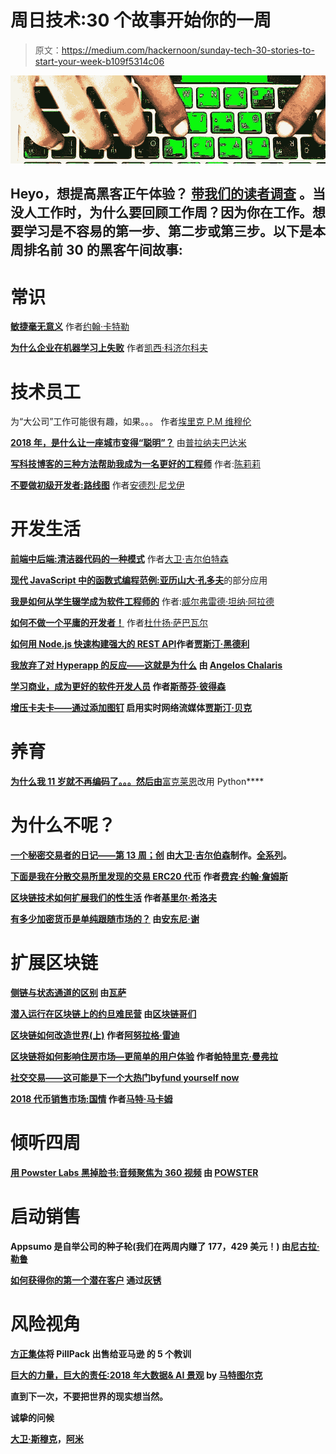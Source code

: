 # 周日技术:30 个故事开始你的一周

> 原文：<https://medium.com/hackernoon/sunday-tech-30-stories-to-start-your-week-b109f5314c06>

![](img/0913d96b4c6d3f5b4dca565d9ef5892a.png)

## Heyo，想提高黑客正午体验？ [**带我们的读者调查**](https://hackernoon.com/hacker-noon-reader-survey-14060d66027b) **。当没人工作时，为什么要回顾工作周？因为你在工作。想要学习是不容易的第一步、第二步或第三步。以下是本周排名前 30 的黑客午间故事:**

# 常识

[**敏捷毫无意义**](https://hackernoon.com/agile-makes-no-sense-c8ebbf971012) 作者[约翰·卡特勒](https://medium.com/u/4c3f4fe11e6b?source=post_page-----b109f5314c06--------------------------------)

[**为什么企业在机器学习上失败**](https://hackernoon.com/why-businesses-fail-at-machine-learning-fbff41c4d5db) 作者[凯西·科济尔科夫](https://medium.com/u/2fccb851bb5e?source=post_page-----b109f5314c06--------------------------------)

# 技术员工

为“大公司”工作可能很有趣，如果。。。 作者[埃里克 P.M 维穆伦](https://medium.com/u/9eaa7a0096d3?source=post_page-----b109f5314c06--------------------------------)

[**2018 年，是什么让一座城市变得“聪明”？**](https://hackernoon.com/what-makes-a-city-smart-in-2018-d2fdf43082de) 由[普拉纳夫巴达米](https://medium.com/u/9aa99fb1d5e7?source=post_page-----b109f5314c06--------------------------------)

[**写科技博客的三种方法帮助我成为一名更好的工程师**](https://hackernoon.com/three-ways-writing-tech-blogs-has-helped-me-become-a-better-engineer-8eac14613c95) 作者:[陈莉莉](https://medium.com/u/b1190b9d7fa0?source=post_page-----b109f5314c06--------------------------------)

[**不要做初级开发者:路线图**](https://hackernoon.com/dont-be-a-junior-developer-the-roadmap-9fde5cf384bb) 作者[安德烈·尼戈伊](https://medium.com/u/942670ffec21?source=post_page-----b109f5314c06--------------------------------)

# 开发生活

[**前端中后端:清洁器代码的一种模式**](https://hackernoon.com/frontend-in-the-backend-a-pattern-for-cleaner-code-b497c92d0b49) 作者[大卫·吉尔伯特森](https://medium.com/u/f735d3b0f2f3?source=post_page-----b109f5314c06--------------------------------)

[**现代 JavaScript 中的函数式编程范例:亚历山大·孔多夫**](https://hackernoon.com/functional-programming-paradigms-in-modern-javascript-partial-application-fbd6c9c93a0d)的部分应用

[**我是如何从学生辍学成为软件工程师的**](https://hackernoon.com/how-i-went-from-student-to-drop-out-to-software-engineer-e8123d6a4199) 作者:[威尔弗雷德·坦纳·阿拉德](https://medium.com/u/a70245d9697f?source=post_page-----b109f5314c06--------------------------------)

[**如何不做一个平庸的开发者！**](https://hackernoon.com/how-not-to-be-a-mediocre-developer-c59a49f97fc5) 作者[杜什扬·萨巴瓦尔](https://medium.com/u/b9e56ea9c2b8?source=post_page-----b109f5314c06--------------------------------)

[**如何用 Node.js 快速构建强大的 REST API**](https://hackernoon.com/how-to-build-powerful-rest-apis-blazingly-fast-with-node-js-86d6e55a5b34)**作者[贾斯汀·黑德利](https://medium.com/u/2fa575f51661?source=post_page-----b109f5314c06--------------------------------)**

**[**我放弃了对 Hyperapp 的反应——这就是为什么**](https://hackernoon.com/i-abandonded-react-in-favor-of-hyperapp-heres-why-df65638f8a79) 由 [Angelos Chalaris](https://medium.com/u/7c825470e7a3?source=post_page-----b109f5314c06--------------------------------)**

**[**学习商业，成为更好的软件开发人员**](https://hackernoon.com/learn-business-and-become-a-better-software-developer-6db96ef852b1) 作者[斯蒂芬·彼得森](https://medium.com/u/b648012289b8?source=post_page-----b109f5314c06--------------------------------)**

**[**增压卡夫卡——通过添加图钉**](https://hackernoon.com/supercharging-kafka-enable-realtime-web-streaming-by-adding-pushpin-fd62a9809d94) 启用实时网络流媒体[贾斯汀·贝克](https://medium.com/u/f713ef315ee8?source=post_page-----b109f5314c06--------------------------------)**

# **养育**

**[**为什么我 11 岁就不再编码了。。。然后由**](https://hackernoon.com/why-my-11-year-old-stopped-coding-then-started-again-ccc259f2f1a5)**[富克莱恩](https://medium.com/u/4232c27b6fb8?source=post_page-----b109f5314c06--------------------------------)改用 Python****

# **为什么不呢？**

**[**一个秘密交易者的日记——第 13 周；创**](https://hackernoon.com/a-crypto-traders-diary-week-13-tron-1206ed11d92f) 由[大卫·吉尔伯森](https://medium.com/u/f735d3b0f2f3?source=post_page-----b109f5314c06--------------------------------)制作。[全系列](https://hackernoon.com/crypto-traders-diary)。**

**[**下面是我在分散交易所里发现的交易 ERC20 代币**](https://hackernoon.com/here-is-what-i-found-trading-erc20-tokens-in-decentralized-exchanges-491832ab3590) 作者[费宾·约翰·詹姆斯](https://medium.com/u/75a616711f4e?source=post_page-----b109f5314c06--------------------------------)**

**[**区块链技术如何扩展我们的性生活**](https://hackernoon.com/how-could-crypto-technologies-expand-your-sex-life-on-a-global-scale-49e21f1949fe) 作者[基里尔·希洛夫](https://medium.com/u/49f9ad0a44af?source=post_page-----b109f5314c06--------------------------------)**

**[**有多少加密货币是单纯跟随市场的？**](https://hackernoon.com/how-many-cryptocurrencies-are-simply-following-the-market-8b48b2cefc63) 由[安东尼·谢](https://medium.com/u/9cf527f6b465?source=post_page-----b109f5314c06--------------------------------)**

# **扩展区块链**

**[**侧链与状态通道的区别**](https://hackernoon.com/difference-between-sidechains-and-state-channels-2f5dfbd10707) 由[瓦萨](https://medium.com/u/2bfdd6540157?source=post_page-----b109f5314c06--------------------------------)**

**[**潜入运行在区块链上的约旦难民营**](https://hackernoon.com/dive-into-the-refugee-camp-in-jordan-that-runs-on-blockchain-924a8fde2d9d) 由[区块链哥们](https://medium.com/u/4792a17318df?source=post_page-----b109f5314c06--------------------------------)**

**[**区块链如何改造世界(上)**](https://hackernoon.com/how-blockchain-can-transform-the-world-part-1-bff2ce1a05b8) 作者[阿努拉格·雷迪](https://medium.com/u/9888c35871c8?source=post_page-----b109f5314c06--------------------------------)**

**[**区块链将如何影响住房市场—更简单的用户体验**](https://hackernoon.com/how-blockchain-will-affect-the-housing-market-easier-user-experience-4cac03c581d5) 作者[帕特里克·曼弗拉](https://medium.com/u/ae4b462eb33b?source=post_page-----b109f5314c06--------------------------------)**

**[**社交交易——这可能是下一个大热门**](https://hackernoon.com/social-trading-this-might-be-the-next-big-hit-9d54a73c695f)**by[fund yourself now](https://medium.com/u/8e38a3ae68f4?source=post_page-----b109f5314c06--------------------------------)****

****[**2018 代币销售市场:国情**](https://hackernoon.com/2018-token-sale-market-the-state-of-our-nation-ba79ea6a0d2d) 作者[马特·马卡姆](https://medium.com/u/3ce4fbaf2ce1?source=post_page-----b109f5314c06--------------------------------)****

# ****倾听四周****

****[**用 Powster Labs 黑掉脸书:音频聚焦为 360 视频**](https://hackernoon.com/hacking-facebook-audio-focus-for-360-video-6856f256ec44) 由 [POWSTER](https://medium.com/u/90622ebdfefd?source=post_page-----b109f5314c06--------------------------------)****

# ****启动销售****

****Appsumo 是自举公司的种子轮(我们在两周内赚了 177，429 美元！) 由[尼古拉·勒鲁](https://medium.com/u/4355271699f?source=post_page-----b109f5314c06--------------------------------)****

****[**如何获得你的第一个潜在客户**](https://hackernoon.com/startup-sales-how-to-get-your-first-potential-customers-e9049858f43e) 通过[灰锈](https://medium.com/u/582c1c98356d?source=post_page-----b109f5314c06--------------------------------)****

# ****风险视角****

****[](https://hackernoon.com/5-lessons-from-pillpacks-sale-to-amazon-375bf9b6523c)**[方正集体](https://medium.com/u/f49435c6fa9?source=post_page-----b109f5314c06--------------------------------)将 PillPack 出售给亚马逊** 的 5 个教训****

****[**巨大的力量，巨大的责任:2018 年大数据& AI 景观**](https://hackernoon.com/great-power-great-responsibility-the-2018-big-data-ai-landscape-6a35bcf34f7f) by [马特图尔克](https://medium.com/u/282260e883a4?source=post_page-----b109f5314c06--------------------------------)****

****直到下一次，不要把世界的现实想当然。****

****诚挚的问候****

****[大卫·斯穆克](http://davidsmooke.net)，[阿米](http://twitter.com/ami)****
